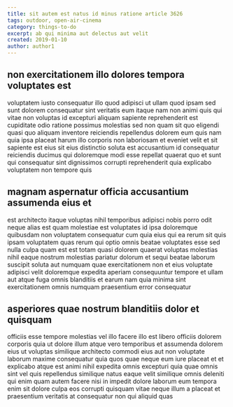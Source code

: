 ```yaml
---
title: sit autem est natus id minus ratione article 3626
tags: outdoor, open-air-cinema
category: things-to-do
excerpt: ab qui minima aut delectus aut velit
created: 2019-01-10
author: author1
---
```


## non exercitationem illo dolores tempora voluptates est

voluptatem iusto consequatur illo quod adipisci ut ullam quod ipsam sed sunt dolorem consequatur sint veritatis eum itaque nam non animi quis qui vitae non voluptas id excepturi aliquam sapiente reprehenderit est cupiditate odio ratione possimus molestias sed non quam sit quo eligendi quasi quo aliquam inventore reiciendis repellendus dolorem eum quis nam quia ipsa placeat harum illo corporis non laboriosam et eveniet velit et sit sapiente est eius sit eius distinctio soluta est accusantium id consequatur reiciendis ducimus qui doloremque modi esse repellat quaerat quo et sunt qui consequatur sint dignissimos corrupti reprehenderit quia explicabo voluptatem non tempore quis

## magnam aspernatur officia accusantium assumenda eius et

est architecto itaque voluptas nihil temporibus adipisci nobis porro odit neque alias est quam molestiae est voluptates id ipsa doloremque quibusdam non voluptatem consequatur cum quia eius qui ea rerum sit quis ipsam voluptatem quas rerum qui optio omnis beatae voluptates esse sed nulla culpa quam est est totam quasi dolorem quaerat voluptas molestias nihil eaque nostrum molestias pariatur dolorum et sequi beatae laborum suscipit soluta aut numquam quae exercitationem non et eius voluptate adipisci velit doloremque expedita aperiam consequuntur tempore et ullam aut atque fuga omnis blanditiis et earum nam quia minima sint exercitationem omnis numquam praesentium error consequatur

## asperiores quae nostrum blanditiis dolor et quisquam

officiis esse tempore molestias vel illo facere illo est libero officiis dolorem corporis quia ut dolore illum atque vero temporibus et assumenda dolorem eius ut voluptas similique architecto commodi eius aut non voluptate laborum maxime consequatur quia quos quae neque eum iure placeat et et explicabo atque est animi nihil expedita omnis excepturi quia quae omnis sint vel quis repellendus similique natus eaque velit similique omnis deleniti qui enim quam autem facere nisi in impedit dolore laborum eum tempora enim sit dolore culpa eos corrupti quisquam vitae neque illum a placeat et praesentium veritatis at consequatur non qui aliquid quas

